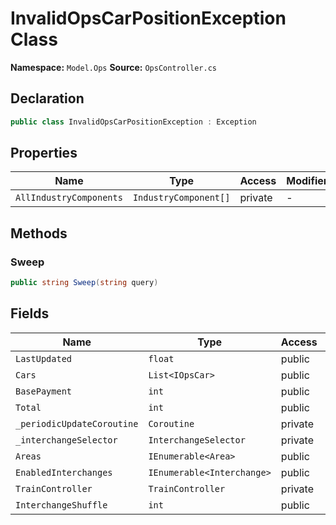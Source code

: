 # InvalidOpsCarPositionException Class

**Namespace:** `Model.Ops`
**Source:** `OpsController.cs`

## Declaration

```csharp
public class InvalidOpsCarPositionException : Exception
```

## Properties

| Name | Type | Access | Modifiers |
|------|------|--------|-----------|
| `AllIndustryComponents` | `IndustryComponent[]` | private | - |

## Methods

### Sweep

```csharp
public string Sweep(string query)
```

## Fields

| Name | Type | Access | Modifiers |
|------|------|--------|-----------|
| `LastUpdated` | `float` | public | - |
| `Cars` | `List<IOpsCar>` | public | `readonly` |
| `BasePayment` | `int` | public | - |
| `Total` | `int` | public | - |
| `_periodicUpdateCoroutine` | `Coroutine` | private | - |
| `_interchangeSelector` | `InterchangeSelector` | private | - |
| `Areas` | `IEnumerable<Area>` | public | - |
| `EnabledInterchanges` | `IEnumerable<Interchange>` | public | - |
| `TrainController` | `TrainController` | private | `static` |
| `InterchangeShuffle` | `int` | public | `static` |

